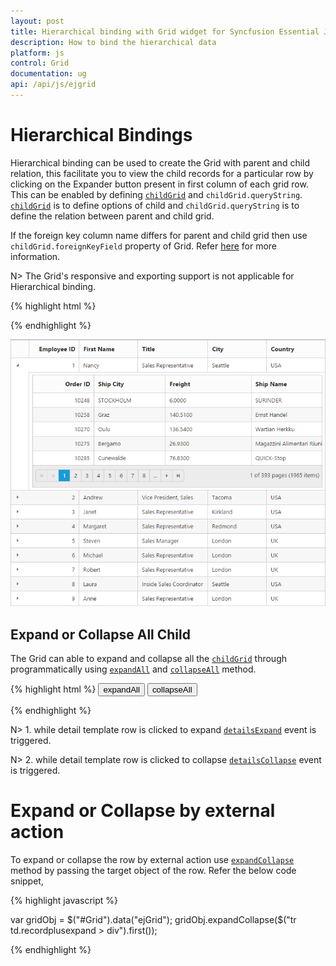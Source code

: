 ```yaml
---
layout: post
title: Hierarchical binding with Grid widget for Syncfusion Essential JS
description: How to bind the hierarchical data
platform: js
control: Grid
documentation: ug
api: /api/js/ejgrid
---
```

# Hierarchical Bindings

Hierarchical binding can be used to create the Grid with parent and child relation, this facilitate you to view the child records for a particular row by clicking on the Expander button present in first column of each grid row. This can be enabled by defining [`childGrid`](https://help.syncfusion.com/api/js/ejgrid#members:childgrid "childGrid") and `childGrid.queryString`. [`childGrid`](https://help.syncfusion.com/api/js/ejgrid#members:childgrid "childGrid") is to define options of child and `childGrid.queryString` is to define the relation between parent and child grid.

If the foreign key column name differs for parent and child grid then use `childGrid.foreignKeyField` property of Grid. Refer [here](https://help.syncfusion.com/angular/grid/how-to#hierarchy-grid-with-different-foreignkeyfield-in-parent-and-child-table "here") for more information.

N> The Grid's responsive and exporting support is not applicable for Hierarchical binding.

{% highlight html %}

<div id="Grid"></div>
<script type="text/javascript">
  // the datasource "window.employeeView" is referred from jsondata.min.js
  
  var data = window.employeeView;
  
  var dataManger = ej.DataManager({
  
      url: "http://mvc.syncfusion.com/Services/Northwnd.svc/Orders/"
  
  });
  
  $("#Grid").ejGrid({
      dataSource: data,
      childGrid: {
          dataSource: dataManger,
          queryString: "EmployeeID",
          allowPaging: true,
          pageSettings: {
              pageSize: 5
          },
          columns: [
              { field: "OrderID", headerText: 'Order ID', textAlign: ej.TextAlign.Right, width: 85 },
              { field: "ShipCity",headerText: 'Ship City', textAlign: ej.TextAlign.Left,width: 100},
              { field: "Freight", headerText: 'Freight',  textAlign: ej.TextAlign.Left,width: 120},
              { field: "ShipName", headerText: 'Ship Name', textAlign: ej.TextAlign.Left, width: 100 }
          ]
      },
      columns:
          [
              {field: "EmployeeID", headerText: 'Employee ID',textAlign: ej.TextAlign.Right,width: 85},
              {field: "FirstName",headerText: 'First Name',textAlign: ej.TextAlign.Left,width: 100},
              { field: "Title", headerText: 'Title', textAlign: ej.TextAlign.Left, width: 120 },
              { field: "City", headerText: 'City', textAlign: ej.TextAlign.Left, width: 10 },
              { field: "Country", headerText: 'Country', textAlign: ej.TextAlign.Left, width: 100 }
          ]
  
  });
  
</script>



{% endhighlight %}

![](Hierarchy-Grid_images/HierarchyGrid_img1.png)


## Expand or Collapse All Child

The Grid can able to expand and collapse all the [`childGrid`](https://help.syncfusion.com/api/js/ejgrid#members:childgrid "childGrid") through programmatically using [`expandAll`](https://help.syncfusion.com/api/js/ejgrid#methods:expandall "expandAll") and [`collapseAll`](https://help.syncfusion.com/api/js/ejgrid#methods:collapseall "collapseAll") method.

{% highlight html %}
<button id="expand">expandAll</button>
<button id="collapse">collapseAll</button>
<div id="Grid"></div>
<script type="text/javascript">
  var data = window.employeeView;
  var dataManger = ej.DataManager({
    url: "http://mvc.syncfusion.com/Services/Northwnd.svc/Orders/"
  });
  $("#expand,#collapse").ejButton({
    showRoundedCorner: true,
    size: "mini",
    width: 150,
    click: function(args) {
      $("#Grid").ejGrid(args.model.text); //invokes expandAll & collapseAll method based on button name
    }
  });
  $("#Grid").ejGrid({
    dataSource: data,
    childGrid: {
      dataSource: dataManger,
      queryString: "EmployeeID",
      allowPaging: true,
      pageSettings: {
        pageSize: 5
      }
    }
  });
</script>



{% endhighlight %}

N> 1. while  detail template row is clicked to expand [`detailsExpand`](https://help.syncfusion.com/api/js/ejgrid#events:detailsexpand "detailsExpand") event is triggered.

N> 2. while  detail template row is clicked to collapse [`detailsCollapse`](https://help.syncfusion.com/api/js/ejgrid#events:detailscollapse "detailsCollapse") event is triggered.


# Expand or Collapse by external action

To expand or collapse the row by external action use  [`expandCollapse`](https://help.syncfusion.com/api/js/ejgrid#methods:expandcollapse "expandCollapse") method by passing the target object of the row. Refer the below code snippet,

{% highlight javascript %}

var gridObj = $("#Grid").data("ejGrid");
gridObj.expandCollapse($("tr td.recordplusexpand > div").first());  

{% endhighlight %}

